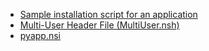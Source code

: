 - [Sample installation script for an application](https://nsis.sourceforge.io/Sample_installation_script_for_an_application)
- [Multi-User Header File (MultiUser.nsh)](https://nsis.sourceforge.io/Docs/MultiUser/Readme.html)
- [pyapp.nsi](https://github.com/takluyver/pynsist/blob/master/nsist/pyapp.nsi)
